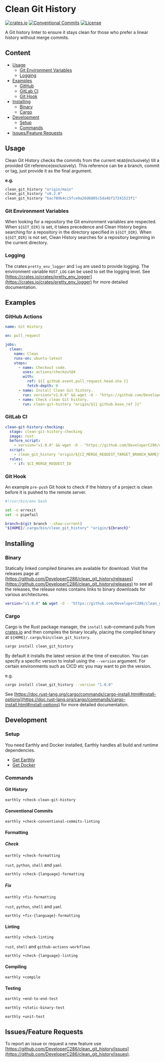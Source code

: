 # Clean Git History
[![crates.io](https://img.shields.io/crates/v/clean_git_history)](https://crates.io/crates/clean_git_history)
[![Conventional Commits](https://img.shields.io/badge/Conventional%20Commits-1.0.0-yellow.svg)](https://conventionalcommits.org)
[![License](https://img.shields.io/badge/License-AGPLv3-blue.svg)](https://www.gnu.org/licenses/agpl-3.0)


A Git history linter to ensure it stays clean for those who prefer a linear history without merge commits.


## Content
- [Usage](#usage)
   * [Git Environment Variables](#git-environment-variables)
   * [Logging](#logging)
- [Examples](#examples)
   * [GitHub](#github)
   * [GitLab CI](#gitlab-ci)
   * [Git Hook](#git-hook)
- [Installing](#installing)
   * [Binary](#binary)
   * [Cargo](#cargo)
- [Development](#development)
   * [Setup](#setup)
   * [Commands](#commands)
- [Issues/Feature Requests](#issuesfeature-requests)


## Usage
Clean Git History checks the commits from the current `HEAD`(inclusively) till a provided Git reference(exclusively).
This reference can be a branch, commit or tag, just provide it as the final argument.

__e.g.__

```sh
clean_git_history "origin/main"
clean_git_history "v0.2.0"
clean_git_history "bac789b4cc5fce9a26d6805c5da4bf17241523f1"
```


### Git Environment Variables
When looking for a repository the Git environment variables are respected.
When `${GIT_DIR}` is set, it takes precedence and Clean History begins searching for a repository in the directory specified in `${GIT_DIR}`.
When `${GIT_DIR}` is not set, Clean History searches for a repository beginning in the current directory.


### Logging
The crates `pretty_env_logger` and `log` are used to provide logging.
The environment variable `RUST_LOG` can be used to set the logging level.
See [https://crates.io/crates/pretty_env_logger](https://crates.io/crates/pretty_env_logger) for more detailed documentation.


## Examples
### GitHub Actions
<!-- x-release-please-start-version -->
```yaml
name: Git History

on: pull_request

jobs:
  clean:
    name: Clean
    runs-on: ubuntu-latest
    steps:
      - name: Checkout code.
        uses: actions/checkout@4
        with:
          ref: ${{ github.event.pull_request.head.sha }}
          fetch-depth: 0
      - name: Install Clean Git history.
        run: version="v1.0.0" && wget -O - "https://github.com/DeveloperC286/clean_git_history/releases/download/${version}/x86_64-unknown-linux-musl.tar.gz" | tar xz --directory "/usr/bin/"
      - name: Check clean Git history.
        run: clean-git-history "origin/${{ github.base_ref }}"
```
<!-- x-release-please-end -->

### GitLab CI
<!-- x-release-please-start-version -->
```yaml
clean-git-history-checking:
  stage: clean-git-history-checking
  image: rust
  before_script:
    - version="v1.0.0" && wget -O - "https://github.com/DeveloperC286/clean_git_history/releases/download/${version}/x86_64-unknown-linux-musl.tar.gz" | tar xz --directory "/usr/bin/"
  script:
    - clean_git_history "origin/${CI_MERGE_REQUEST_TARGET_BRANCH_NAME}"
  rules:
    - if: $CI_MERGE_REQUEST_ID
```
<!-- x-release-please-end -->

### Git Hook
An example `pre-push` Git hook to check if the history of a project is clean before it is pushed to the remote server.

```sh
#!/usr/bin/env bash

set -o errexit
set -o pipefail

branch=$(git branch --show-current)
"${HOME}/.cargo/bin/clean_git_history" "origin/${branch}"
```


## Installing
### Binary
Statically linked compiled binaries are available for download.
Visit the releases page at [https://github.com/DeveloperC286/clean_git_history/releases](https://github.com/DeveloperC286/clean_git_history/releases) to see all the releases, the release notes contains links to binary downloads for various architectures.

  <!-- x-release-please-start-version -->
```sh
version="v1.0.0" && wget -O - "https://github.com/DeveloperC286/clean_git_history/releases/download/${version}/x86_64-unknown-linux-musl.tar.gz" | tar xz --directory "/usr/bin/"
```
<!-- x-release-please-end -->

### Cargo
Cargo is the Rust package manager, the `install` sub-command pulls from [crates.io](https://crates.io/crates/clean_git_history) and then compiles the binary locally, placing the compiled binary at `${HOME}/.cargo/bin/clean_git_history`.

```sh
cargo install clean_git_history
```

By default it installs the latest version at the time of execution.
You can specify a specific version to install using the `--version` argument.
For certain environments such as CICD etc you may want to pin the version.

e.g.

<!-- x-release-please-start-version -->
```sh
cargo install clean_git_history --version "1.0.0"
```
<!-- x-release-please-end -->

See [https://doc.rust-lang.org/cargo/commands/cargo-install.html#install-options](https://doc.rust-lang.org/cargo/commands/cargo-install.html#install-options) for more detailed documentation.


## Development
### Setup
You need Earthly and Docker installed, Earthly handles all build and runtime dependencies.

* [Get Earthly](https://earthly.dev/get-earthly)
* [Get Docker](https://www.docker.com/get-started/)

### Commands
#### Git History
```sh
earthly +check-clean-git-history
```

#### Conventional Commits
```sh
earthly +check-conventional-commits-linting
```

#### Formatting
##### Check
```sh
earthly +check-formatting
```

`rust`, `python`, `shell` and `yaml`

```sh
earthly +check-{language}-formatting
```

##### Fix
```sh
earthly +fix-formatting
```

`rust`, `python`, `shell` and `yaml`

```sh
earthly +fix-{language}-formatting
```

#### Linting
```sh
earthly +check-linting
```

`rust`, `shell` and `github-actions-workflows`

```sh
earthly +check-{language}-linting
```

#### Compiling
```sh
earthly +compile
```

#### Testing

```sh
earthly +end-to-end-test
```

```sh
earthly +static-binary-test
```

```sh
earthly +unit-test
```


## Issues/Feature Requests
To report an issue or request a new feature use [https://github.com/DeveloperC286/clean_git_history/issues](https://github.com/DeveloperC286/clean_git_history/issues).
